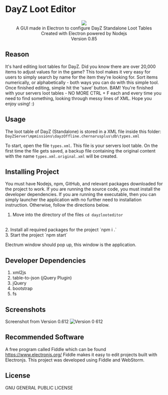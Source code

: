 # DayZ Loot Editor
<p align="center">
  <img src="https://user-images.githubusercontent.com/34726562/148476071-67205782-7264-4bcd-9150-2b6f31e01efb.png" />
 <br>
  A GUI made in Electron to configure DayZ Standalone Loot Tables
  <br>
 Created with Electron powered by Nodejs
<br>
Version 0.85
</p>

## Reason
It's hard editing loot tables for DayZ. Did you know there are over 20,000 items to adjust values for in the game?
This tool makes it very easy for users to simply search by name for the item they're looking for. Sort items numerically, or alphabetically - both ways you can do with this simple tool.
Once finished editing, simple hit the 'save' button. BAM! You're finished with your servers loot tables - NO MORE CTRL + F each and every time you need to find something, looking through messy lines of XML. 
Hope you enjoy using! :) 



## Usage
The loot table of DayZ (Standalone) is stored in a XML file inside 
this folder: 
<br>`DayZServer\mpmissions\dayzOffline.chernarusplus\db\types.xml`

To start, open the file `types.xml`. This file is your servers loot table. On the first time the file gets saved, a backup file containing the original content with the name `types.xml.original.xml` will be created.

## Installing Project

You must have Nodejs, npm, GitHub, and relevant packages downloaded for the project to work. If you are running the
source code, you must install the developer dependencies. If you are running the executable, then you can simply launcher the application with no further need to installation instruction. Otherwise, follow the directions below.
<br>
1. Move into the directory of the files
`cd dayzlooteditor`
<br>
2. Install all required packages for the project
`npm i .`
<br>
3. Start the project
`npm start`

Electrum window should pop up, this window is the application.

## Developer Dependencies
1) xml2js
2) table-to-json (jQuery Plugin)
3) jQuery
4) bootstrap
5) fs


## Screenshots
Screenshot from Version 0.612
![Version 0 612](https://user-images.githubusercontent.com/34726562/149465980-e42794f9-bea0-4ca7-bbc1-0fb9458dc8ba.PNG)



## Recommended Software

 A free program called Fiddle which can be found https://www.electronjs.org/
Fiddle makes it easy to edit projects built with Electronjs. This project was developed using Fiddle and WebStorm. 

## License
  GNU GENERAL PUBLIC LICENSE

